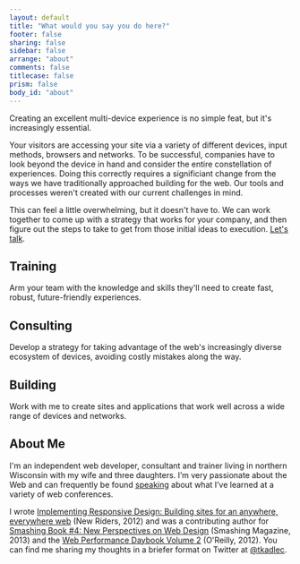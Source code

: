 ```yaml
---
layout: default
title: "What would you say you do here?"
footer: false
sharing: false
sidebar: false
arrange: "about"
comments: false
titlecase: false
prism: false
body_id: "about"
---
```

<div class="lc">
	<p class="lede">Creating an excellent multi-device experience is no simple feat, but it's increasingly essential.</p>
	<p>Your visitors are accessing your site via a variety of different devices, input methods, browsers and networks. To be successful, companies have to look beyond the device in hand and consider the entire constellation of experiences. Doing this correctly requires a significiant change from the ways we have traditionally approached building for the web. Our tools and processes weren't created with our current challenges in mind.</p>
	<p>This can feel a little overwhelming, but it doesn't have to. We can work together to come up with a strategy that works for your company, and then figure out the steps to take to get from those initial ideas to execution. <a href="mailto:tim@timkadlec.com">Let's talk</a>.</p>
</div>
<div class="alt">
	<div class="lc">
		<section class="tri">
			<h2>Training</h2>
			<p>Arm your team with the knowledge and skills they'll need to create fast, robust, future-friendly experiences.</p>
		</section>
		<section class="tri">
			<h2>Consulting</h2>
			<p>Develop a strategy for taking advantage of the web's increasingly diverse ecosystem of devices, avoiding costly mistakes along the way.</p>
		</section>
		<section class="tri">
			<h2>Building</h2>
			<p>Work with me to create sites and applications that work well across a wide range of devices and networks.</p>
		</section>
	</div>
</div>
<div class="lc">
	<h2 id="bio">About Me</h2>
	<p>I'm an independent web developer, consultant and trainer living in northern Wisconsin with my wife and three daughters. I’m very passionate about the Web and can frequently be found <a href="http://timkadlec.com/talks">speaking</a> about what I’ve learned at a variety of web conferences.</p>
	<p>I wrote <a href="http://implementingresponsivedesign.com">Implementing Responsive Design: Building sites for an anywhere, everywhere web</a> (New Riders, 2012) and was a contributing author for <a href="https://shop.smashingmagazine.com/smashing-book-4-ebooks.html">Smashing Book #4: New Perspectives on Web Design</a> (Smashing Magazine, 2013) and the <a href="http://www.amazon.com/Web-Performance-Daybook-Volume-2/dp/1449332919">Web Performance Daybook Volume 2</a> (O'Reilly, 2012). You can find me sharing my thoughts in a briefer format on Twitter at <a href="http://twitter.com/tkadlec">@tkadlec</a>.</p>
</div>





